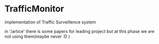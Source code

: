 TrafficMonitor
==============

implementation of Traffic Surveillence  system

in '/artice' there is some papers for leading project but at this phase  we are
not using them(maybe never :D )


